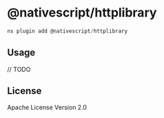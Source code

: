 # @nativescript/httplibrary

```javascript
ns plugin add @nativescript/httplibrary
```

## Usage

// TODO

## License

Apache License Version 2.0
